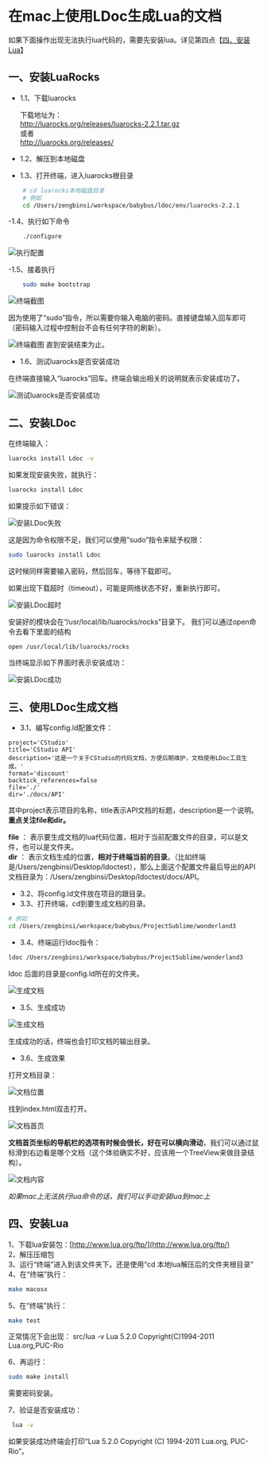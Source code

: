 # 在mac上使用LDoc生成Lua的文档


如果下面操作出现无法执行lua代码的，需要先安装lua。详见第四点【[四、安装Lua](#installLua)】

## 一、安装LuaRocks

- 1.1、下载luarocks

	下载地址为：  
	[http://luarocks.org/releases/luarocks-2.2.1.tar.gz  ](http://luarocks.org/releases/luarocks-2.2.1.tar.gz  )  
	或者  
	[http://luarocks.org/releases/  ](http://luarocks.org/releases/  )
	
- 1.2、解压到本地磁盘
- 1.3、打开终端，进入luarocks根目录

```sh
	# cd luarocks本地磁盘目录
	# 例如
	cd /Users/zengbinsi/workspace/babybus/ldoc/env/luarocks-2.2.1 
```

-1.4、执行如下命令

```sh
	./configure
```
![执行配置](res/01.png)  

-1.5、接着执行

```sh
	sudo make bootstrap
```

![终端截图](res/02.png)  

因为使用了“sudo”指令，所以需要你输入电脑的密码。直接键盘输入回车即可（密码输入过程中控制台不会有任何字符的刷新）。

![终端截图](res/03.png) 
直到安装结束为止。

- 1.6、测试luarocks是否安装成功  

在终端直接输入“luarocks”回车。终端会输出相关的说明就表示安装成功了。

![测试luarocks是否安装成功](res/04.png) 

## 二、安装LDoc

在终端输入：
```sh
luarocks install Ldoc -v
```

如果发现安装失败，就执行：

```sh
luarocks install Ldoc
```

如果提示如下错误：

![安装LDoc失败](res/05.png) 

这是因为命令权限不足，我们可以使用“sudo”指令来赋予权限：

```sh
sudo luarocks install Ldoc
```

这时候同样需要输入密码，然后回车，等待下载即可。

如果出现下载超时（timeout），可能是网络状态不好，重新执行即可。

![安装LDoc超时](res/06.png) 

安装好的模块会在“/usr/local/lib/luarocks/rocks”目录下。 我们可以通过open命令去看下里面的结构  

```sh
open /usr/local/lib/luarocks/rocks
```

当终端显示如下界面时表示安装成功：

![安装LDoc成功](res/07.png) 

## 三、使用LDoc生成文档

- 3.1、编写config.ld配置文件：

```
project='CStudio'
title='CStudio API'
description='这是一个关于CStudio的代码文档，方便后期维护，文档使用LDoc工具生成。'
format='discount'
backtick_references=false
file='./'
dir='./docs/API'
```

其中project表示项目的名称，title表示API文档的标题，description是一个说明。  
**重点关注file和dir。**

**file** ： 表示要生成文档的lua代码位置，相对于当前配置文件的目录，可以是文件，也可以是文件夹。  
**dir** ： 表示文档生成的位置，**相对于终端当前的目录**。（比如终端是/Users/zengbinsi/Desktop/ldoctest），那么上面这个配置文件最后导出的API文档目录为：/Users/zengbinsi/Desktop/ldoctest/docs/API。

- 3.2、将config.ld文件放在项目的跟目录。
- 3.3、打开终端，cd到要生成文档的目录。

```sh
# 例如
cd /Users/zengbinsi/workspace/babybus/ProjectSublime/wonderland3
```
- 3.4、终端运行ldoc指令：

```sh
ldoc /Users/zengbinsi/workspace/babybus/ProjectSublime/wonderland3
```
ldoc 后面的目录是config.ld所在的文件夹。

![生成文档](res/08.png) 

- 3.5、生成成功

![生成文档](res/09.png) 

生成成功的话，终端也会打印文档的输出目录。

- 3.6、生成效果

打开文档目录：

![文档位置](res/10.png) 

找到index.html双击打开。

![文档首页](res/11.png) 

**文档首页坐标的导航栏的选项有时候会很长，好在可以横向滑动**，我们可以通过鼠标滑到右边看是哪个文档（这个体验确实不好，应该用一个TreeView来做目录结构）。

![文档内容](res/12.png) 


*如果mac上无法执行lua命令的话，我们可以手动安装lua到mac上*

## 四、<span id="installLua">安装Lua</span>

1、下载lua安装包：[http://www.lua.org/ftp/](http://www.lua.org/ftp/)  
2、解压压缩包  
3、运行“终端”进入到该文件夹下。还是使用“cd 本地lua解压后的文件夹根目录”  
4、在“终端”执行：

```sh
make macosx 
``` 

5、在“终端”执行：

```sh
make test
``` 

正常情况下会出现： src/lua -v
Lua 5.2.0 Copyright(C)1994-2011 Lua.org,PUC-Rio  

6、再运行：

```sh
sudo make install
```

需要密码安装。

7、验证是否安装成功：

```sh
 lua -v
```

如果安装成功终端会打印“Lua 5.2.0  Copyright (C) 1994-2011 Lua.org, PUC-Rio”。



